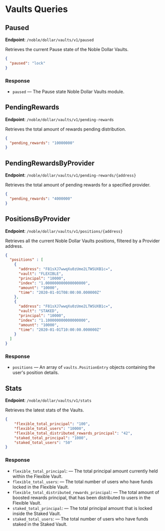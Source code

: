 # Vaults Queries

## Paused

**Endpoint**: `/noble/dollar/vaults/v1/paused`

Retrieves the current Pause state of the Noble Dollar Vaults.

```json
{
  "paused": "lock"
}
```

### Response

- `paused` — The Pause state Noble Dollar Vaults module.

## PendingRewards

**Endpoint**: `/noble/dollar/vaults/v1/pending-rewards`

Retrieves the total amount of rewards pending distribution.

```json
{
  "pending_rewards": "10000000"
}
```

## PendingRewardsByProvider

**Endpoint**: `/noble/dollar/vaults/v1/pending-rewards/{address}`

Retrieves the total amount of pending rewards for a specified provider.

```json
{
  "pending_rewards": "4000000"
}
```

## PositionsByProvider

**Endpoint**: `/noble/dollar/vaults/v1/positions/{address}`

Retrieves all the current Noble Dollar Vaults positions, filtered by a Provider address.

```json
{
  "positions" : [
    {
      "address": "F81sXJ7wwqXu0zUme2LTWSUXB1c=",
      "vault": "FLEXIBLE",
      "principal": "10000",
      "index": "1.000000000000000000",
      "amount": "10000",
      "time": "2020-01-01T08:00:00.000000Z"
    },
    {
      "address": "F81sXJ7wwqXu0zUme2LTWSUXB1c=",
      "vault": "STAKED",
      "principal": "10000",
      "index": "1.100000000000000000",
      "amount": "10000",
      "time": "2020-01-01T10:00:00.000000Z"
    }
  ]
}
```

### Response

- `positions` — An array of `vaults.PositionEntry` objects containing the user's position details.

## Stats

**Endpoint**: `/noble/dollar/vaults/v1/stats`

Retrieves the latest stats of the Vaults.

```json
{
    "flexible_total_principal": "100",
    "flexible_total_users": "10000",
    "flexible_total_distributed_rewards_principal": "42",
    "staked_total_principal": "1000",
    "staked_total_users": "50"
}
```

### Response

- `flexible_total_principal`: — The total principal amount currently held within the Flexible Vault.
- `flexible_total_users`: — The total number of users who have funds locked in the Flexible Vault.
- `flexible_total_distributed_rewards_principal`: — The total amount of boosted rewards principal, that has been distributed to users in the Flexible Vault.
- `staked_total_principal`: — The total principal amount that is locked inside the Staked Vault.
- `staked_total_users`: — The total number of users who have funds staked in the Staked Vault.
